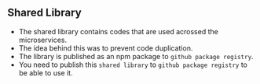 ## Shared Library
* The shared library contains codes that are used acrossed the microservices.
* The idea behind this was to prevent code duplication.
* The library is published as an npm package to `github package registry`.
* You need to publish this `shared library` to `github package registry` to be able to use it.

